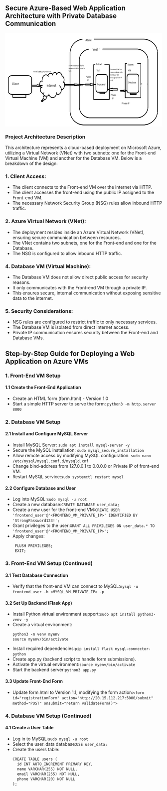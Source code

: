 ## Secure Azure-Based Web Application Architecture with Private Database Communication
<a href="" target="blank"><img align="center" src="https://github.com/alakeshthakuria/Cloud_practioner_Project_2/blob/main/project_architech_stage_initial.png" height="300" /></a>

### Project Architecture Description
This architecture represents a cloud-based deployment on Microsoft Azure, utilizing a Virtual Network (VNet) with two subnets: one for the Front-end Virtual Machine (VM) and another for the Database VM. Below is a breakdown of the design:
### 1. Client Access:
- The client connects to the Front-end VM over the internet via HTTP.
- The client accesses the front-end using the public IP assigned to the Front-end VM.
- The necessary Network Security Group (NSG) rules allow inbound HTTP traffic.
### 2. Azure Virtual Network (VNet):
- The deployment resides inside an Azure Virtual Network (VNet), ensuring secure communication between resources.
- The VNet contains two subnets, one for the Front-end and one for the Database.
- The NSG is configured to allow inbound HTTP traffic.
### 4. Database VM (Virtual Machine):
- The Database VM does not allow direct public access for security reasons.
- It only communicates with the Front-end VM through a private IP.
- This ensures secure, internal communication without exposing sensitive data to the internet.
### 5. Security Considerations:
- NSG rules are configured to restrict traffic to only necessary services.
- The Database VM is isolated from direct internet access.
- Private IP communication ensures security between the Front-end and Database VMs.

## Step-by-Step Guide for Deploying a Web Application on Azure VMs
### 1. Front-End VM Setup
#### 1.1 Create the Front-End Application
- Create an HTML form (form.html) - Version 1.0
- Start a simple HTTP server to serve the form: `python3 -m http.server 8000`

### 2. Database VM Setup
#### 2.1 Install and Configure MySQL Server
- Install MySQL Server: `sudo apt install mysql-server -y`
- Secure the MySQL installation: `sudo mysql_secure_installation`
- Allow remote access by modifying MySQL configuration: `sudo nano /etc/mysql/mysql.conf.d/mysqld.cnf`
- Change bind-address from 127.0.0.1 to 0.0.0.0 or Private IP of front-end VM.
- Restart MySQL service:`sudo systemctl restart mysql`
#### 2.2 Configure Database and User
- Log into MySQL:`sudo mysql -u root`
- Create a new database:`CREATE DATABASE user_data;`
- Create a new user for the front-end VM:`CREATE USER 'frontend_user'@'<FRONTEND_VM_PRIVATE_IP>' IDENTIFIED BY 'StrongPassword123!';`
- Grant privileges to the user:`GRANT ALL PRIVILEGES ON user_data.* TO 'frontend_user'@'<FRONTEND_VM_PRIVATE_IP>';`
- Apply changes:
  ```
   FLUSH PRIVILEGES;
   EXIT;
  ```

### 3. Front-End VM Setup (Continued)
#### 3.1 Test Database Connection
- Verify that the front-end VM can connect to MySQL:`mysql -u frontend_user -h <MYSQL_VM_PRIVATE_IP> -p`
#### 3.2 Set Up Backend (Flask App)
- Install Python virtual environment support:`sudo apt install python3-venv -y`
- Create a virtual environment:
  ```
  python3 -m venv myenv
  source myenv/bin/activate
  ```
- Install required dependencies:`pip install flask mysql-connector-python`
- Create app.py (backend script to handle form submissions).
- Activate the virtual environment:`source myenv/bin/activate`
- Start the backend server:`python3 app.py`
#### 3.3 Update Front-End Form
- Update form.html to Version 1.1, modifying the form action:`<form id="registrationForm" action="http://20.15.112.217:5000/submit" method="POST" onsubmit="return validateForm()">`


### 4. Database VM Setup (Continued)
#### 4.1 Create a User Table
- Log in to MySQL:`sudo mysql -u root`
- Select the user_data database:`USE user_data;`
- Create the users table:
  ```
  CREATE TABLE users (
    id INT AUTO_INCREMENT PRIMARY KEY,
    name VARCHAR(255) NOT NULL,
    email VARCHAR(255) NOT NULL,
    phone VARCHAR(20) NOT NULL
  );
  ```



